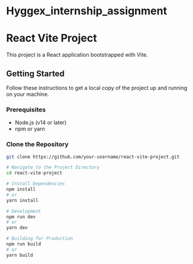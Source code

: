 # Hyggex_internship_assignment

# React Vite Project

This project is a React application bootstrapped with Vite.

## Getting Started

Follow these instructions to get a local copy of the project up and running on your machine.

### Prerequisites

- Node.js (v14 or later)
- npm or yarn

### Clone the Repository

```bash
git clone https://github.com/your-username/react-vite-project.git

# Navigate to the Project Directory
cd react-vite-project

# Install Dependencies
npm install
# or
yarn install

# Development
npm run dev
# or
yarn dev

# Building for Production
npm run build
# or
yarn build


